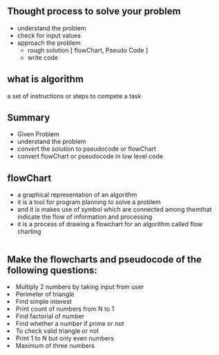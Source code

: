 <main>
  <article>
    <h1>Thought process to solve your problem</h1>
    <ul>
      <li>understand the problem</li>
      <li>check for input values</li>
      <li>
        approach the problem
        <ul>
          <li>rough solution [ flowChart, Pseudo Code ]</li>
          <li>write code</li>
        </ul>
      </li>
    </ul>
  </article>

  <article>
    <h1>what is algorithm</h1>
    <p>a set of instructions or steps to compete a task</p>
  </article>

  <article>
    <h1>Summary</h1>
    <ul>
        <li>Given Problem</li>
        <li>understand the problem</li>
        <li>convert the solution to pseudocode or flowChart</li>
        <li>convert flowChart or pseudocode in low level code</li>
    </ul>
  </article>

  <article>
    <h1>flowChart</h1>
    <ul>
        <li>a graphical representation of an algorithm</li>
        <li>it is a tool for program planning to solve a problem</li>
        <li>and it is makes use of symbol which are connected among themthat indicate the flow of information and processing</li>
        <li>it is a process of drawing a flowchart for an algorithm called flow charting</li>
    </ul>
  </article>
  <article>
    <img src="https://i.pinimg.com/564x/35/a5/53/35a553c5a24c2077371fdcb89062f87c.jpg" alt="">
  </article>

  <article>
    <h1>Make the flowcharts and pseudocode of the following questions:</h1>
    <li>Multiply 2 numbers by taking input from user</li>
    <li>Perimeter of triangle</li>
    <li>Find simple interest</li>
    <li>Print count of numbers from N to 1</li>
    <li>Find factorial of number</li>
    <li>Find whether a number if prime or not</li>
    <li>To check valid triangle or not</li>
    <li>Print 1 to N but only even numbers</li>
    <li>Maximum of three numbers</li>
  </article>
</main>
